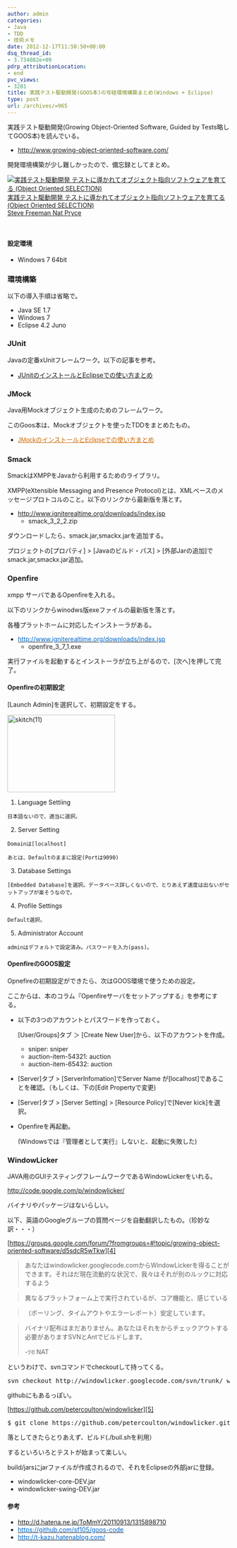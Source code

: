 ```yaml
---
author: admin
categories:
- Java
- TDD
- 技術メモ
date: 2012-12-17T11:58:50+00:00
dsq_thread_id:
- 3.734082e+09
pdrp_attributionLocation:
- end
pvc_views:
- 3281
title: 実践テスト駆動開発(GOOS本)の写経環境構築まとめ(Windows + Eclipse)
type: post
url: /archives/=965
---
```


実践テスト駆動開発(Growing Object-Oriented Software, Guided by Tests略してGOOS本)を読んでいる。

  * http://www.growing-object-oriented-software.com/

開発環境構築が少し難しかったので、備忘録としてまとめ。

<div class="wlWriterEditableSmartContent" id="scid:81867AAF-BB02-476b-AE5D-12BDAC2E750D:987091f9-20f9-44b6-9b7e-02f521435380" style="margin: 0px; display: inline; float: none; padding: 0px;">
  <a href="http://www.amazon.co.jp/exec/obidos/ASIN/4798124583/sleephacker-22/ref=nosim" target="_blank"><img alt="実践テスト駆動開発 テストに導かれてオブジェクト指向ソフトウェアを育てる (Object Oriented SELECTION)" src="http://ecx.images-amazon.com/images/I/61IlUpc4QkL._SL160_.jpg" /><br /> 実践テスト駆動開発 テストに導かれてオブジェクト指向ソフトウェアを育てる (Object Oriented SELECTION)<br /> Steve Freeman Nat Pryce </a>
</div>

&nbsp;

#### 設定環境

  * Windows 7 64bit

### 環境構築

以下の導入手順は省略で。

  * Java SE 1.7
  * Windows 7
  * Eclipse 4.2 Juno

### JUnit

Javaの定番xUnitフレームワーク。以下の記事を参考。

  * [JUnitのインストールとEclipseでの使い方まとめ][1]

### JMock

Java用Mockオブジェクト生成のためのフレームワーク。
  
このGoos本は、Mockオブジェクトを使ったTDDをまとめたもの。

  * <a style="widows: 2; text-transform: none; background-color: #ffffff; text-indent: 0px; letter-spacing: normal; font: 14px/21px メイリオ, meiryo, arial, helvetica; white-space: normal; orphans: 2; color: #cc6600; word-spacing: 0px; text-decoration: underline; -webkit-text-size-adjust: auto; -webkit-text-stroke-width: 0px;" title="JMockのインストールとEclipseでの使い方まとめ" href="http://futurismo.biz/archives/961">JMockのインストールとEclipseでの使い方まとめ</a>

### Smack

SmackはXMPPをJavaから利用するためのライブラリ。
  
XMPP(eXtensible Messaging and Presence Protocol)とは、XMLベースのメッセージプロトコルのこと。以下のリンクから最新版を落とす。

  * <http://www.igniterealtime.org/downloads/index.jsp> 
      * smack\_3\_2_2.zip

ダウンロードしたら、smack.jar,smackx.jarを追加する。
  
プロジェクトの[プロパティ] > [Javaのビルド・パス] > [外部Jarの追加]でsmack.jar,smackx.jar追加。

### Openfire

xmpp サーバであるOpenfireを入れる。

以下のリンクからwinodws版exeファイルの最新版を落とす。
  
各種プラットホームに対応したインストーラがある。

  * [<span style="color: #0066cc;">http://www.igniterealtime.org/downloads/index.jsp</span>][2] 
      * openfire\_3\_7_1.exe

実行ファイルを起動するとインストーラが立ち上がるので、[次へ]を押して完了。

#### Openfireの初期設定

[Launch Admin]を選択して、初期設定をする。

[<img style="background-image: none; padding-left: 0px; padding-right: 0px; display: inline; padding-top: 0px; border-width: 0px;" title="skitch(11)" alt="skitch(11)" src="http://hmi-me.ciao.jp/wordpress/wp-content/uploads/skitch11_thumb.png" width="244" height="175" border="0" />][3]

  1. Language Settiing
  
    日本語ないので、適当に選択。
  2. Server Setting
  
    Domainは[localhost]
  
    あとは、Defaultのままに設定(Portは9090)
  3. Database Settings
  
    [Embedded Database]を選択。データベース詳しくないので、とりあえず速度は出ないがセットアップが楽そうなので。
  4. Profile Settings
  
    Default選択。
  5. Administrator Account
  
    adminはデフォルトで設定済み。パスワードを入力(pass)。

#### OpenfireのGOOS設定

Opnefireの初期設定ができたら、次はGOOS環境で使うための設定。
  
ここからは、本のコラム『Openfireサーバをセットアップする』を参考にする。

  * 以下の3つのアカウントとパスワードを作っておく。
  
    [User/Groups]タブ ＞ [Create New User]から、以下のアカウントを作成。</p> 
      * sniper: sniper
      * auction-item-54321: auction
      * auction-item-65432: auction
  * [Server]タブ > [ServerInfomation]でServer Name が[localhost]であることを確認。（もしくは、下の[Edit Propertyで変更)
  * [Server]タブ > [Server Setting] > [Resource Policy]で[Never kick]を選択。
  * Openfireを再起動。
  
    (Windowsでは『管理者として実行』しないと、起動に失敗した)

### WindowLicker

JAVA用のGUIテスティングフレームワークであるWindowLickerをいれる。
  
<http://code.google.com/p/windowlicker/>

バイナリやパッケージはないらしい。
  
以下、英語のGoogleグループの質問ページを自動翻訳したもの。（珍妙な訳・・・）
  
[https://groups.google.com/forum/?fromgroups=#!topic/growing-object-oriented-software/d5sdcR5wTkw][4]

> あなたはwindowlicker.googlecode.comからWindowLickerを得ることができます。それはだ現在流動的な状況で、我々はそれが別のルックに対応するよう
  
> 異なるプラットフォーム上で実行されているが、コア機能と、感じている
  
> （ポーリング、タイムアウトやエラーレポート）安定しています。
  
> バイナリ配布はまだありません。あなたはそれをからチェックアウトする必要がありますSVNとAntでビルドします。
> 
> -ﾂꀀ NAT

というわけで、svnコマンドでcheckoutして持ってくる。

<div class="wlWriterEditableSmartContent" id="scid:812469c5-0cb0-4c63-8c15-c81123a09de7:78b9bc9c-4989-44a1-b489-c10588310125" style="margin: 0px; display: inline; float: none; padding: 0px;">
  <pre name="code" class="c">svn checkout http://windowlicker.googlecode.com/svn/trunk/ windowlicker-read-only</pre>
</div>

githubにもあるっぽい。

[https://github.com/petercoulton/windowlicker][5]

<div class="wlWriterEditableSmartContent" id="scid:812469c5-0cb0-4c63-8c15-c81123a09de7:cce67735-f319-4650-9543-d92159a0589b" style="margin: 0px; display: inline; float: none; padding: 0px;">
  <pre name="code" class="c">$ git clone https://github.com/petercoulton/windowlicker.git windowlicker</pre>
</div>

落としてきたらとりあえず、ビルド(./buil.shを利用）

するといろいろとテストが始まって楽しい。

<div class="wlWriterEditableSmartContent" id="scid:5737277B-5D6D-4f48-ABFC-DD9C333F4C5D:b5d05cf3-4fb2-4602-9560-e47cf3b92784" style="margin: 0px; display: inline; float: none; padding: 0px;">
  <div>
  </div>
</div>

build/jarsにjarファイルが作成されるので、それをEclipseの外部jarに登録。

  * windowlicker-core-DEV.jar
  * windowlicker-swing-DEV.jar

#### 参考

  * <http://d.hatena.ne.jp/ToMmY/20110913/1315898710>
  * [<span style="color: #0066cc;">https://github.com/sf105/goos-code</span>][6]
  * [<span style="color: #0066cc;">http://t-kazu.hatenablog.com/</span>][7]

<div id="fastlookup_top" style="display: none;">
</div>

 [1]: http://futurismo.biz/archives/844
 [2]: http://www.igniterealtime.org/downloads/index.jsp
 [3]: http://hmi-me.ciao.jp/wordpress/wp-content/uploads/skitch11.png
 [4]: https://groups.google.com/forum/?fromgroups=#!topic/growing-object-oriented-software/d5sdcR5wTkw "https://groups.google.com/forum/?fromgroups=#!topic/growing-object-oriented-software/d5sdcR5wTkw"
 [5]: https://github.com/petercoulton/windowlicker "https://github.com/petercoulton/windowlicker"
 [6]: https://github.com/sf105/goos-code
 [7]: http://t-kazu.hatenablog.com/